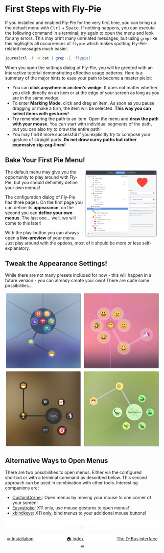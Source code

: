 # First Steps with Fly-Pie

If you installed and enabled Fly-Pie for the very first time, you can bring up the default menu with <kbd>Ctrl</kbd> + <kbd>Space</kbd>.
If nothing happens, you can execute the following command in a terminal, try again to open the menu and look for any errors.
This may print many unrelated messages, but using `grep` like this highlights all occurrences of `flypie`
which makes spotting Fly-Pie-related messages much easier.

```bash
journalctl -f -o cat | grep -E 'flypie|'
```

When you open the settings dialog of Fly-Pie, you will be greeted with an interactive tutorial demonstrating effective usage patterns.
Here is a summary of the major hints to ease your path to become a master pielot:

* You can **click anywhere in an item's wedge**. It does not matter whether you click directly on an item or at the edge of your screen as long as you are in the same wedge.
* To enter **Marking Mode**, click and drag an item. As soon as you pause dragging or make a turn, the item will be selected. **This way you can select items with gestures!**
* Try remembering the path to an item. Open the menu and **draw the path with your mouse**. You can start with individual segments of the path, put you can also try to draw the entire path!
* You may find it more successful if you explicitly try to compose your gesture of straight parts. **Do not draw curvy paths but rather expressive zig-zag-lines!**

## Bake Your First Pie Menu!

<img align="right" width="250px" src ="pics/menu-editor.png" />

The default menu may give you the opportunity to play around with Fly-Pie, but you should definitely define your own menus!

The configuration dialog of Fly-Pie has three pages. On the first page you can define its **appearance**,
on the second you can **define your own menus**. The last one... well, we will come to this later!

With the play-button you can always open a **live-preview** of your menu.
Just play around with the options, most of it should be more or less self-explanatory.

## Tweak the Appearance Settings!

While there are not many presets included for now - this will happen in a future version - you can already create your own!
There are quite some possibilities...

<img src ="pics/presets.png" />

## Alternative Ways to Open Menus

There are two possibilities to open menus. Either via the configured shortcut or with a
terminal command as described below. This second approach can be used in combination with other tools.
Interesting companions are:

* [CustomCorner](https://extensions.gnome.org/extension/1037/customcorner/): Open menus by moving your mouse to one corner of your screen!
* [Easystroke](https://github.com/thjaeger/easystroke/wiki): X11 only, use mouse gestures to open menus!
* [xbindkeys](http://www.nongnu.org/xbindkeys/xbindkeys.html): X11 only, bind menus to your additional mouse buttons!

<p align="center"><img src ="pics/hr.svg" /></p>
<p align="center">
  <a href="installation.md">&#11013; Installation</a>
  <img src="pics/nav-space.svg"/>
  <a href="../README.md">&#127968; Index</a>
  <img src="pics/nav-space.svg"/>
  <a href="dbus-interface.md">The D-Bus interface &#10145;</a>
</p>
